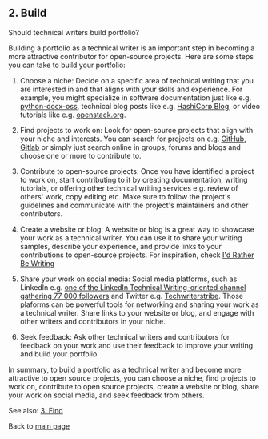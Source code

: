 ## 2. Build

Should technical writers build portfolio?

Building a portfolio as a technical writer is an important step in becoming a more attractive contributor for open-source projects. Here are some steps you can take to build your portfolio:

1. Choose a niche: Decide on a specific area of technical writing that you are interested in and that aligns with your skills and experience. For example, you might specialize in software documentation just like e.g. [python-docx-oss](https://python-docx-oss.readthedocs.io/en/latest/index.html), technical blog posts like e.g. [HashiCorp Blog](https://www.hashicorp.com/blog), or video tutorials like e.g. [openstack.org](https://www.openstack.org).

2. Find projects to work on: Look for open-source projects that align with your niche and interests. You can search for projects on e.g. [GitHub](https://github.com/topics/writing-software), [Gitlab](https://about.gitlab.com/handbook/product/ux/technical-writing/) or simply just search online in groups, forums and blogs and choose one or more to contribute to.

3. Contribute to open-source projects: Once you have identified a project to work on, start contributing to it by creating documentation, writing tutorials, or offering other technical writing services e.g. review of others' work, copy editing etc. Make sure to follow the project's guidelines and communicate with the project's maintainers and other contributors.

4. Create a website or blog: A website or blog is a great way to showcase your work as a technical writer. You can use it to share your writing samples, describe your experience, and provide links to your contributions to open-source projects. For inspiration, check [I'd Rather Be Writing](https://idratherbewriting.com)

5. Share your work on social media: Social media platforms, such as LinkedIn e.g. [one of the LinkedIn Technical Writing-oriented channel gathering 77 000 followers](https://www.linkedin.com/showcase/skills-technical-writing/posts/?feedView=all) and Twitter e.g. [Techwriterstribe](https://twitter.com/Techwriterstri1). Those plaforms can be powerful tools for networking and sharing your work as a technical writer. Share links to your website or blog, and engage with other writers and contributors in your niche.

6. Seek feedback: Ask other technical writers and contributors for feedback on your work and use their feedback to improve your writing and build your portfolio.

In summary, to build a portfolio as a technical writer and become more attractive to open source projects, you can choose a niche, find projects to work on, contribute to open source projects, create a website or blog, share your work on social media, and seek feedback from others.

See also: [3. Find](find.md)

Back to [main page](index.md)
